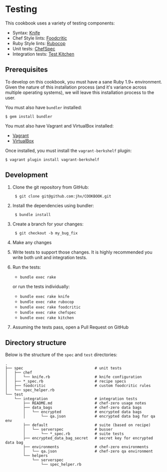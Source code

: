 Testing
=======
This cookbook uses a variety of testing components:

- Syntax: [Knife](http://docs.opscode.com/chef/knife.html#test)
- Chef Style lints: [Foodcritic](https://github.com/acrmp/foodcritic)
- Ruby Style lints: [Rubocop](https://github.com/bbatsov/rubocop)
- Unit tests: [ChefSpec](https://github.com/acrmp/chefspec)
- Integration tests: [Test Kitchen](https://github.com/opscode/test-kitchen)


Prerequisites
-------------
To develop on this cookbook, you must have a sane Ruby 1.9+ environment. Given the nature of this installation process (and it's variance across multiple operating systems), we will leave this installation process to the user.

You must also have `bundler` installed:

    $ gem install bundler

You must also have Vagrant and VirtualBox installed:

- [Vagrant](https://vagrantup.com)
- [VirtualBox](https://virtualbox.org)

Once installed, you must install the `vagrant-berkshelf` plugin:

    $ vagrant plugin install vagrant-berkshelf


Development
-----------
1. Clone the git repository from GitHub:

        $ git clone git@github.com:jhx/COOKBOOK.git

1. Install the dependencies using bundler:

        $ bundle install

1. Create a branch for your changes:

        $ git checkout -b my_bug_fix

1. Make any changes
1. Write tests to support those changes. It is highly recommended you write both unit and integration tests.
1. Run the tests:

    - `bundle exec rake`

    or run the tests individually:

    - `bundle exec rake knife`
    - `bundle exec rake rubocop`
    - `bundle exec rake foodcritic`
    - `bundle exec rake chefspec`
    - `bundle exec rake kitchen`

7. Assuming the tests pass, open a Pull Request on GitHub


Directory structure
-------------------
Below is the structure of the `spec` and `test` directories:

````text
.
├── spec                                # unit tests
│   ├── chef
│   │   └── knife.rb                    # knife configuration
│   ├── *_spec.rb                       # recipe specs
│   ├── foodcritic                      # custom foodcritic rules
│   └── spec_helper.rb
└── test
    └── integration                     # integration tests
        ├── README.md                   # chef-zero usage notes
        ├── data_bags                   # chef-zero data bags
        │   └── encrypted               # encrypted data bags
        │       └── qa.json             # encrypted data bag for qa env
        ├── default                     # suite (based on recipe)
        │   └── serverspec              # busser
        │       └── *_spec.rb           # suite tests
        ├── encrypted_data_bag_secret   # secret key for encrypted data bag
        ├── environments                # chef-zero environments
        │   └── qa.json                 # chef-zero qa environment
        └── helpers
            └── serverspec
                └── spec_helper.rb
````
